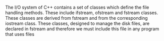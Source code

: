 The I/O system of C++ contains a set of classes which define the file handling methods. These include ifstream, ofstream and fstream classes. These classes are derived from fstream and from the corresponding iostream class. These classes, designed to manage the disk files, are declared in fstream and therefore we must include this file in any program that uses files
